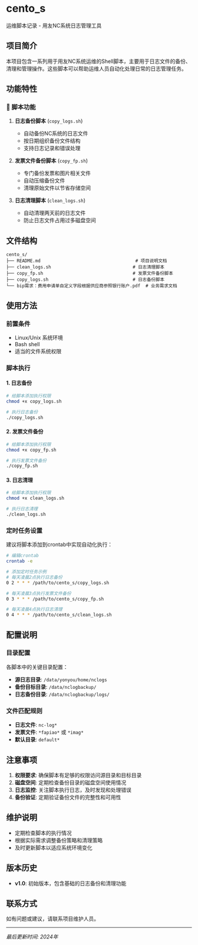 # cento_s

运维脚本记录 - 用友NC系统日志管理工具

## 项目简介

本项目包含一系列用于用友NC系统运维的Shell脚本，主要用于日志文件的备份、清理和管理操作。这些脚本可以帮助运维人员自动化处理日常的日志管理任务。

## 功能特性

### 📁 脚本功能

1. **日志备份脚本** (`copy_logs.sh`)
   - 自动备份NC系统的日志文件
   - 按日期组织备份文件结构
   - 支持日志记录和错误处理

2. **发票文件备份脚本** (`copy_fp.sh`)
   - 专门备份发票和图片相关文件
   - 自动压缩备份文件
   - 清理原始文件以节省存储空间

3. **日志清理脚本** (`clean_logs.sh`)
   - 自动清理两天前的日志文件
   - 防止日志文件占用过多磁盘空间

## 文件结构

```
cento_s/
├── README.md                                    # 项目说明文档
├── clean_logs.sh                               # 日志清理脚本
├── copy_fp.sh                                  # 发票文件备份脚本
├── copy_logs.sh                                # 日志备份脚本
└── bip需求：费用申请单自定义字段根据供应商参照银行账户.pdf  # 业务需求文档
```

## 使用方法

### 前置条件

- Linux/Unix 系统环境
- Bash shell
- 适当的文件系统权限

### 脚本执行

#### 1. 日志备份
```bash
# 给脚本添加执行权限
chmod +x copy_logs.sh

# 执行日志备份
./copy_logs.sh
```

#### 2. 发票文件备份
```bash
# 给脚本添加执行权限
chmod +x copy_fp.sh

# 执行发票文件备份
./copy_fp.sh
```

#### 3. 日志清理
```bash
# 给脚本添加执行权限
chmod +x clean_logs.sh

# 执行日志清理
./clean_logs.sh
```

### 定时任务设置

建议将脚本添加到crontab中实现自动化执行：

```bash
# 编辑crontab
crontab -e

# 添加定时任务示例
# 每天凌晨2点执行日志备份
0 2 * * * /path/to/cento_s/copy_logs.sh

# 每天凌晨3点执行发票文件备份
0 3 * * * /path/to/cento_s/copy_fp.sh

# 每天凌晨4点执行日志清理
0 4 * * * /path/to/cento_s/clean_logs.sh
```

## 配置说明

### 目录配置

各脚本中的关键目录配置：

- **源日志目录**: `/data/yonyou/home/nclogs`
- **备份目标目录**: `/data/nclogbackup/`
- **日志备份目录**: `/data/nclogbackup/logs/`

### 文件匹配规则

- **日志文件**: `nc-log*`
- **发票文件**: `*fapiao*` 或 `*imag*`
- **默认目录**: `default*`

## 注意事项

1. **权限要求**: 确保脚本有足够的权限访问源目录和目标目录
2. **磁盘空间**: 定期检查备份目录的磁盘空间使用情况
3. **日志监控**: 关注脚本执行日志，及时发现和处理错误
4. **备份验证**: 定期验证备份文件的完整性和可用性

## 维护说明

- 定期检查脚本的执行情况
- 根据实际需求调整备份策略和清理策略
- 及时更新脚本以适应系统环境变化

## 版本历史

- **v1.0**: 初始版本，包含基础的日志备份和清理功能

## 联系方式

如有问题或建议，请联系项目维护人员。

---

*最后更新时间: 2024年*
